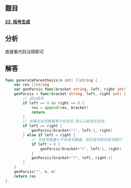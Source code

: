 ## 题目

#### [22. 括号生成](https://leetcode-cn.com/problems/generate-parentheses/)

## 分析
直接看代码注释即可

## 解答
```go
func generateParenthesis(n int) []string {
	var res []string
	var genParsis func(bracket string, left, right int)
	genParsis = func(bracket string, left, right int) {
		// 退出条件
		if left == 0 && right == 0 {
			res = append(res, bracket)
			return
		}
		// 如果左括号数量等于右括号,那么只能放左括号
		if left == right {
			genParsis(bracket+"(", left-1, right)
		} else if left < right {
			// 左括号数量小于右括号数量，放左括号和右括号都行
			if left > 0 {
				genParsis(bracket+"(", left-1, right)
			}
			genParsis(bracket+")", left, right-1)
		}
	}
	genParsis("", n, n)
	return res
}
```